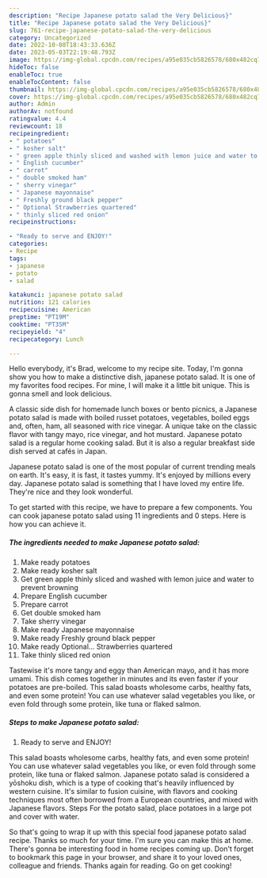 ```yaml
---
description: "Recipe Japanese potato salad the Very Delicious}"
title: "Recipe Japanese potato salad the Very Delicious}"
slug: 761-recipe-japanese-potato-salad-the-very-delicious
category: Uncategorized
date: 2022-10-08T18:43:33.636Z
date: 2023-05-03T22:19:48.793Z
image: https://img-global.cpcdn.com/recipes/a95e035cb5826578/680x482cq70/japanese-potato-salad-recipe-main-photo.jpg
hideToc: false
enableToc: true
enableTocContent: false
thumbnail: https://img-global.cpcdn.com/recipes/a95e035cb5826578/680x482cq70/japanese-potato-salad-recipe-main-photo.jpg
cover: https://img-global.cpcdn.com/recipes/a95e035cb5826578/680x482cq70/japanese-potato-salad-recipe-main-photo.jpg
author: Admin
authorAv: notfound
ratingvalue: 4.4
reviewcount: 18
recipeingredient:
- " potatoes"
- " kosher salt"
- " green apple thinly sliced and washed with lemon juice and water to prevent browning"
- " English cucumber"
- " carrot"
- " double smoked ham"
- " sherry vinegar"
- " Japanese mayonnaise"
- " Freshly ground black pepper"
- " Optional Strawberries quartered"
- " thinly sliced red onion"
recipeinstructions:

- "Ready to serve and ENJOY!"
categories:
- Recipe
tags:
- japanese
- potato
- salad

katakunci: japanese potato salad 
nutrition: 121 calories
recipecuisine: American
preptime: "PT19M"
cooktime: "PT35M"
recipeyield: "4"
recipecategory: Lunch

---
```



Hello everybody, it's Brad, welcome to my recipe site. Today, I'm gonna show you how to make a distinctive dish, japanese potato salad. It is one of my favorites food recipes. For mine, I will make it a little bit unique. This is gonna smell and look delicious.

A classic side dish for homemade lunch boxes or bento picnics, a Japanese potato salad is made with boiled russet potatoes, vegetables, boiled eggs and, often, ham, all seasoned with rice vinegar. A unique take on the classic flavor with tangy mayo, rice vinegar, and hot mustard. Japanese potato salad is a regular home cooking salad. But it is also a regular breakfast side dish served at cafés in Japan.

Japanese potato salad is one of the most popular of current trending meals on earth. It's easy, it is fast, it tastes yummy. It's enjoyed by millions every day. Japanese potato salad is something that I have loved my entire life. They're nice and they look wonderful.


To get started with this recipe, we have to prepare a few components. You can cook japanese potato salad using 11 ingredients and 0 steps. Here is how you can achieve it.

<!--inarticleads1-->

##### The ingredients needed to make Japanese potato salad:

1. Make ready  potatoes
1. Make ready  kosher salt
1. Get  green apple thinly sliced and washed with lemon juice and water to prevent browning
1. Prepare  English cucumber
1. Prepare  carrot
1. Get  double smoked ham
1. Take  sherry vinegar
1. Make ready  Japanese mayonnaise
1. Make ready  Freshly ground black pepper
1. Make ready  Optional… Strawberries quartered
1. Take  thinly sliced red onion


Tastewise it&#39;s more tangy and eggy than American mayo, and it has more umami. This dish comes together in minutes and its even faster if your potatoes are pre-boiled. This salad boasts wholesome carbs, healthy fats, and even some protein! You can use whatever salad vegetables you like, or even fold through some protein, like tuna or flaked salmon. 

<!--inarticleads2-->

##### Steps to make Japanese potato salad:


1. Ready to serve and ENJOY!

This salad boasts wholesome carbs, healthy fats, and even some protein! You can use whatever salad vegetables you like, or even fold through some protein, like tuna or flaked salmon. Japanese potato salad is considered a yōshoku dish, which is a type of cooking that&#39;s heavily influenced by western cuisine. It&#39;s similar to fusion cuisine, with flavors and cooking techniques most often borrowed from a European countries, and mixed with Japanese flavors. Steps For the potato salad, place potatoes in a large pot and cover with water. 

So that's going to wrap it up with this special food japanese potato salad recipe. Thanks so much for your time. I'm sure you can make this at home. There's gonna be interesting food in home recipes coming up. Don't forget to bookmark this page in your browser, and share it to your loved ones, colleague and friends. Thanks again for reading. Go on get cooking!
